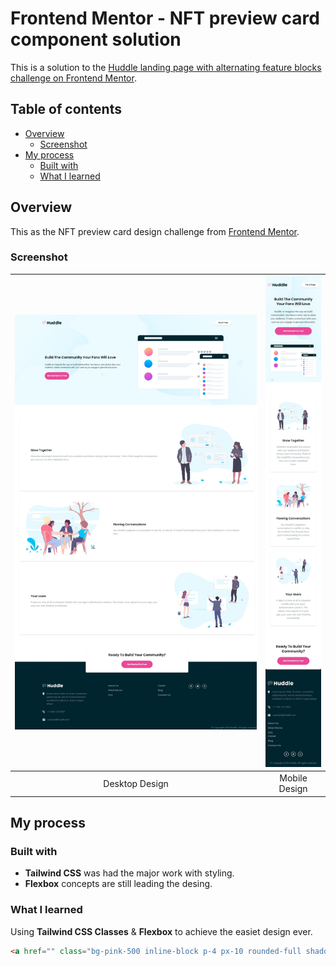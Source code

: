 # Frontend Mentor - NFT preview card component solution

This is a solution to the [Huddle landing page with alternating feature blocks challenge on Frontend Mentor](https://www.frontendmentor.io/challenges/huddle-landing-page-with-alternating-feature-blocks-5ca5f5981e82137ec91a5100). 

## Table of contents

- [Overview](#overview)
  - [Screenshot](#screenshot)
- [My process](#my-process)
  - [Built with](#built-with)
  - [What I learned](#what-i-learned)

## Overview

This as the NFT preview card design challenge from [Frontend Mentor](https://www.frontendmentor.io).

### Screenshot

| ![Image 1](./screenshots/desktop.jpeg) | ![Image 2](./screenshots/mobile.jpeg) |
|:-----------------------:|:-----------------------:|
|     Desktop Design  |    Mobile Design  |


## My process

### Built with

- **Tailwind CSS** was had the major work with styling.
- **Flexbox** concepts are still leading the desing.


### What I learned

Using **Tailwind CSS Classes** & **Flexbox** to achieve the easiet design ever.
```html
<a href="" class="bg-pink-500 inline-block p-4 px-10 rounded-full shadow-mg text-white text-md text-sm hover:bg-pink-300 hover:shadow-lg">Get Started For Free</a>

```

